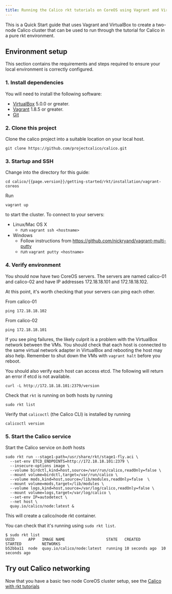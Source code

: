 ```yaml
---
title: Running the Calico rkt tutorials on CoreOS using Vagrant and VirtualBox
---
```


This is a Quick Start guide that uses Vagrant and VirtualBox to create a two-node
Calico cluster that can be used to run through the tutorial for Calico in a 
pure rkt environment.

## Environment setup

This section contains the requirements and steps required to ensure your local
environment is correctly configured.

### 1. Install dependencies

You will need to install the following software:

* [VirtualBox][virtualbox] 5.0.0 or greater.
* [Vagrant][vagrant] 1.8.5 or greater.
* [Git][git]

### 2. Clone this project

Clone the calico project into a suitable location on your local host.

    git clone https://github.com/projectcalico/calico.git

### 3. Startup and SSH

Change into the directory for this guide:

    cd calico/{{page.version}}/getting-started/rkt/installation/vagrant-coreos

Run

    vagrant up

to start the cluster.  To connect to your servers:

* Linux/Mac OS X
    * run `vagrant ssh <hostname>`
* Windows
    * Follow instructions from https://github.com/nickryand/vagrant-multi-putty
    * run `vagrant putty <hostname>`
    
### 4. Verify environment

You should now have two CoreOS servers. The servers are named calico-01 and calico-02
and have IP addresses 172.18.18.101 and 172.18.18.102.

At this point, it's worth checking that your servers can ping each other.

From calico-01

    ping 172.18.18.102

From calico-02

    ping 172.18.18.101

If you see ping failures, the likely culprit is a problem with the VirtualBox network between the VMs.  You should
check that each host is connected to the same virtual network adapter in VirtualBox and rebooting the host may also
help.  Remember to shut down the VMs with `vagrant halt` before you reboot.

You should also verify each host can access etcd.  The following will return an error if etcd is not available.

    curl -L http://172.18.18.101:2379/version

Check that `rkt` is running on both hosts by running

    sudo rkt list
    
Verify that `calicoctl` (the Calico CLI) is installed by running

    calicoctl version
    

### 5. Start the Calico service

Start the Calico service on *both* hosts

```shell
sudo rkt run --stage1-path=/usr/share/rkt/stage1-fly.aci \
  --set-env ETCD_ENDPOINTS=http://172.18.18.101:2379 \
  --insecure-options image \
  --volume birdctl,kind=host,source=/var/run/calico,readOnly=false \
  --mount volume=birdctl,target=/var/run/calico \
  --volume mods,kind=host,source=/lib/modules,readOnly=false  \
  --mount volume=mods,target=/lib/modules \
  --volume logs,kind=host,source=/var/log/calico,readOnly=false \
  --mount volume=logs,target=/var/log/calico \
  --set-env IP=autodetect \
  --net host \
  quay.io/calico/node:latest &
```

This will create a calico/node rkt container.

You can check that it's running using `sudo rkt list`.

```shell
$ sudo rkt list
UUID      APP	IMAGE NAME                  STATE   CREATED         STARTED         NETWORKS
b52bba11  node  quay.io/calico/node:latest  running 10 seconds ago  10 seconds ago
```

## Try out Calico networking

Now that you have a basic two node CoreOS cluster setup, see the 
[Calico with rkt tutorials]({{site.baseurl}}/{{page.version}}/getting-started/rkt#tutorials)

[virtualbox]: https://www.virtualbox.org/
[vagrant]: https://www.vagrantup.com/downloads.html
[git]: http://git-scm.com/
